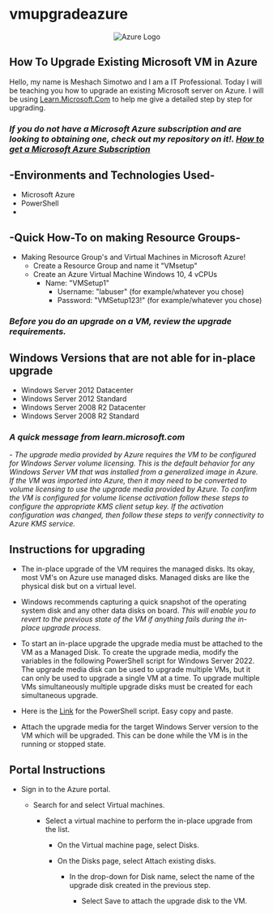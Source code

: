# vmupgradeazure
<p align="center">
<img src="https://i.imgur.com/hbO1sQ3.png" alt="Azure Logo"/>
</p>

<h2>How To Upgrade Existing Microsoft VM in Azure</h2>

Hello, my name is Meshach Simotwo and I am a IT Professional. Today I will be teaching you how to upgrade an existing Microsoft server on Azure. I will be using [Learn.Microsoft.Com](https://learn.microsoft.com/en-us/azure/virtual-machines/windows-in-place-upgrade) to help me give a detailed step by step for upgrading.<br>

*<h3>If you do not have a Microsoft Azure subscription and are looking to obtaining one, check out my repository on it!. [How to get a Microsoft Azure Subscription](https://github.com/msimotwo/mszuresubscription)</h3>*

<h2>-Environments and Technologies Used-</h2>

- Microsoft Azure
- PowerShell
- 

<h2>-Quick How-To on making Resource Groups-</h2>

  - Making Resource Group's and Virtual Machines in Microsoft Azure!
    - Create a Resource Group and name it "VMsetup"
    - Create an Azure Virtual Machine Windows 10, 4 vCPUs
      - Name: "VMSetup1"
        - Username: "labuser" (for example/whatever you chose)
        - Password: "VMSetup123!" (for example/whatever you chose)

*<h3>Before you do an upgrade on a VM, review the upgrade requirements.</h3>*

<h2>Windows Versions that are not able for in-place upgrade</h2>
  
  - Windows Server 2012 Datacenter
  - Windows Server 2012 Standard
  - Windows Server 2008 R2 Datacenter
  - Windows Server 2008 R2 Standard

*<h3>A quick message from learn.microsoft.com</h3>*

*- The upgrade media provided by Azure requires the VM to be configured for Windows Server volume licensing. This is the default behavior for any Windows Server VM that was installed from a generalized image in Azure. If the VM was imported into Azure, then it may need to be converted to volume licensing to use the upgrade media provided by Azure. To confirm the VM is configured for volume license activation follow these steps to configure the appropriate KMS client setup key. If the activation configuration was changed, then follow these steps to verify connectivity to Azure KMS service.*
  
<h2>Instructions for upgrading</h2>
 
- The in-place upgrade of the VM requires the managed disks. Its okay, most VM's on Azure use managed disks. Managed disks are like the physical disk but on a virtual level.
- Windows recommends capturing a quick snapshot of the operating system disk and any other data disks on board. *This will enable you to revert to the previous state of the VM if anything fails during the in-place upgrade process.*

- To start an in-place upgrade the upgrade media must be attached to the VM as a Managed Disk. To create the upgrade media, modify the variables in the following PowerShell script for Windows Server 2022. The upgrade media disk can be used to upgrade multiple VMs, but it can only be used to upgrade a single VM at a time. To upgrade multiple VMs simultaneously multiple upgrade disks must be created for each simultaneous upgrade.
- Here is the [Link](https://docs.google.com/document/d/1u3_zoOUYfd8HIRGuitxRaUUYFao06YZ9O-6I9rl8kOs/edit?usp=sharing) for the PowerShell script. Easy copy and paste.

- Attach the upgrade media for the target Windows Server version to the VM which will be upgraded. This can be done while the VM is in the running or stopped state.

<h2>Portal Instructions</h2>

- Sign in to the Azure portal.

  - Search for and select Virtual machines.

    - Select a virtual machine to perform the in-place upgrade from the list.

      - On the Virtual machine page, select Disks.

      - On the Disks page, select Attach existing disks.

        - In the drop-down for Disk name, select the name of the upgrade disk created in the previous step.

          - Select Save to attach the upgrade disk to the VM.
